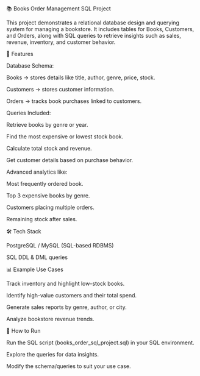 📚 Books Order Management SQL Project

This project demonstrates a relational database design and querying system for managing a bookstore. It includes tables for Books, Customers, and Orders, along with SQL queries to retrieve insights such as sales, revenue, inventory, and customer behavior.

🔑 Features

Database Schema:

Books → stores details like title, author, genre, price, stock.

Customers → stores customer information.

Orders → tracks book purchases linked to customers.

Queries Included:

Retrieve books by genre or year.

Find the most expensive or lowest stock book.

Calculate total stock and revenue.

Get customer details based on purchase behavior.

Advanced analytics like:

Most frequently ordered book.

Top 3 expensive books by genre.

Customers placing multiple orders.

Remaining stock after sales.

🛠 Tech Stack

PostgreSQL / MySQL (SQL-based RDBMS)

SQL DDL & DML queries

📊 Example Use Cases

Track inventory and highlight low-stock books.

Identify high-value customers and their total spend.

Generate sales reports by genre, author, or city.

Analyze bookstore revenue trends.

🚀 How to Run

Run the SQL script (books_order_sql_project.sql) in your SQL environment.

Explore the queries for data insights.

Modify the schema/queries to suit your use case.
